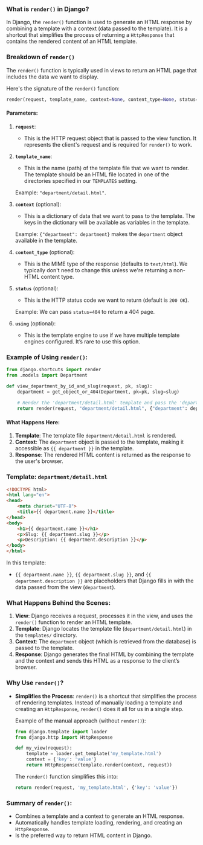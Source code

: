 ### What is `render()` in Django?

In Django, the `render()` function is used to generate an HTML response by combining a template with a context (data passed to the template). It is a shortcut that simplifies the process of returning a `HttpResponse` that contains the rendered content of an HTML template.

### Breakdown of `render()`

The `render()` function is typically used in views to return an HTML page that includes the data we want to display.

Here's the signature of the `render()` function:

```python
render(request, template_name, context=None, content_type=None, status=None, using=None)
```

#### Parameters:
1. **`request`**:
   - This is the HTTP request object that is passed to the view function. It represents the client's request and is required for `render()` to work.

2. **`template_name`**:
   - This is the name (path) of the template file that we want to render. The template should be an HTML file located in one of the directories specified in our `TEMPLATES` setting.
   
   Example: `"department/detail.html"`.

3. **`context`** (optional):
   - This is a dictionary of data that we want to pass to the template. The keys in the dictionary will be available as variables in the template.
   
   Example: `{"department": department}` makes the `department` object available in the template.

4. **`content_type`** (optional):
   - This is the MIME type of the response (defaults to `text/html`). We typically don't need to change this unless we're returning a non-HTML content type.

5. **`status`** (optional):
   - This is the HTTP status code we want to return (default is `200 OK`).
   
   Example: We can pass `status=404` to return a 404 page.

6. **`using`** (optional):
   - This is the template engine to use if we have multiple template engines configured. It’s rare to use this option.

### Example of Using `render()`:

```python
from django.shortcuts import render
from .models import Department

def view_department_by_id_and_slug(request, pk, slug):
    department = get_object_or_404(Department, pk=pk, slug=slug)
    
    # Render the 'department/detail.html' template and pass the 'department' object
    return render(request, "department/detail.html", {"department": department})
```

#### What Happens Here:
1. **Template**: The template file `department/detail.html` is rendered.
2. **Context**: The `department` object is passed to the template, making it accessible as `{{ department }}` in the template.
3. **Response**: The rendered HTML content is returned as the response to the user's browser.

### Template: `department/detail.html`

```html
<!DOCTYPE html>
<html lang="en">
<head>
    <meta charset="UTF-8">
    <title>{{ department.name }}</title>
</head>
<body>
    <h1>{{ department.name }}</h1>
    <p>Slug: {{ department.slug }}</p>
    <p>Description: {{ department.description }}</p>
</body>
</html>
```

In this template:
- `{{ department.name }}`, `{{ department.slug }}`, and `{{ department.description }}` are placeholders that Django fills in with the data passed from the view (`department`).

### What Happens Behind the Scenes:
1. **View**: Django receives a request, processes it in the view, and uses the `render()` function to render an HTML template.
2. **Template**: Django locates the template file (`department/detail.html`) in the `templates/` directory.
3. **Context**: The `department` object (which is retrieved from the database) is passed to the template.
4. **Response**: Django generates the final HTML by combining the template and the context and sends this HTML as a response to the client’s browser.

### Why Use `render()`?

- **Simplifies the Process**: `render()` is a shortcut that simplifies the process of rendering templates. Instead of manually loading a template and creating an `HttpResponse`, `render()` does it all for us in a single step.
  
  Example of the manual approach (without `render()`):
  ```python
  from django.template import loader
  from django.http import HttpResponse

  def my_view(request):
      template = loader.get_template('my_template.html')
      context = {'key': 'value'}
      return HttpResponse(template.render(context, request))
  ```

  The `render()` function simplifies this into:
  ```python
  return render(request, 'my_template.html', {'key': 'value'})
  ```

### Summary of `render()`:
- Combines a template and a context to generate an HTML response.
- Automatically handles template loading, rendering, and creating an `HttpResponse`.
- Is the preferred way to return HTML content in Django.